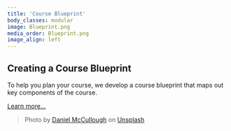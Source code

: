 ```yaml
---
title: 'Course Blueprint'
body_classes: modular
image: Blueprint.png
media_order: Blueprint.png
image_align: left
---
```


## Creating a Course Blueprint
To help you plan your course, we develop a course blueprint that maps out key components of the course.

[Learn more...](https://multi-access.twu.ca/design/blueprint?classes=btn,mt-4,w-content,block)

> Photo by <a href="https://unsplash.com/@d_mccullough">Daniel McCullough</a> on <a href="https://unsplash.com/photos/-FPFq_trr2Y">Unsplash</a>
